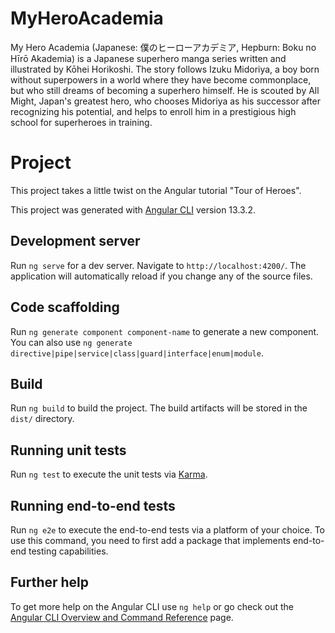 # MyHeroAcademia

My Hero Academia (Japanese: 僕のヒーローアカデミア, Hepburn: Boku no Hīrō Akademia) is a Japanese superhero manga series written and illustrated by Kōhei Horikoshi. The story follows Izuku Midoriya, a boy born without superpowers in a world where they have become commonplace, but who still dreams of becoming a superhero himself. He is scouted by All Might, Japan's greatest hero, who chooses Midoriya as his successor after recognizing his potential, and helps to enroll him in a prestigious high school for superheroes in training. 

# Project

This project takes a little twist on the Angular tutorial "Tour of Heroes".

This project was generated with [Angular CLI](https://github.com/angular/angular-cli) version 13.3.2.

## Development server

Run `ng serve` for a dev server. Navigate to `http://localhost:4200/`. The application will automatically reload if you change any of the source files.

## Code scaffolding

Run `ng generate component component-name` to generate a new component. You can also use `ng generate directive|pipe|service|class|guard|interface|enum|module`.

## Build

Run `ng build` to build the project. The build artifacts will be stored in the `dist/` directory.

## Running unit tests

Run `ng test` to execute the unit tests via [Karma](https://karma-runner.github.io).

## Running end-to-end tests

Run `ng e2e` to execute the end-to-end tests via a platform of your choice. To use this command, you need to first add a package that implements end-to-end testing capabilities.

## Further help

To get more help on the Angular CLI use `ng help` or go check out the [Angular CLI Overview and Command Reference](https://angular.io/cli) page.
